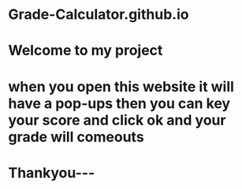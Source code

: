 # Grade-Calculator.github.io
# Welcome to my project
# when you open this website it will have a pop-ups then you can key your score and click ok and your grade will comeouts
# Thankyou---
